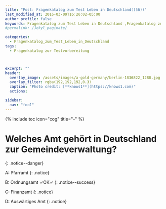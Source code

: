 ```yaml
---
title: "Post: Fragenkatalog zum Test Leben in Deutschland((56))"
last_modified_at: 2016-03-09T16:20:02-05:00
author_profile: false
keywords: Fragenkatalog zum Test Leben in Deutschland ,Fragenkatalog zur Testvorbereitung , Test Leben in Deutschland BAMF , test leben in deutschland 33 fragen , leben in deutschland 300 fragen app , lieben in deutschland 300 fragen
#permalink: /Jekyl_paginate/

categories:
  - Fragenkatalog_zum_Test_Leben_in_Deutschland
tags:
  - Fragenkatalog zur Testvorbereitung



excerpt: ""
header:
  overlay_image: /assets/images/a-gold-germany/berlin-1836822_1280.jpg
  overlay_filter: rgba(192,192,192,0.3)
  caption: "Photo credit: [**knows1**](https://knows1.com)"
  actions:

sidebar:
  nav: "foo1"
---
```


{% include toc icon="cog" title="-" %}

# Welches Amt gehört in Deutschland zur Gemeindeverwaltung?
{: .notice--danger}

A: Pfarramt
 {: .notice}

B: Ordnungsamt ✓OK✓
{: .notice--success}

C: Finanzamt
 {: .notice}

D: Auswärtiges Amt
 {: .notice}
